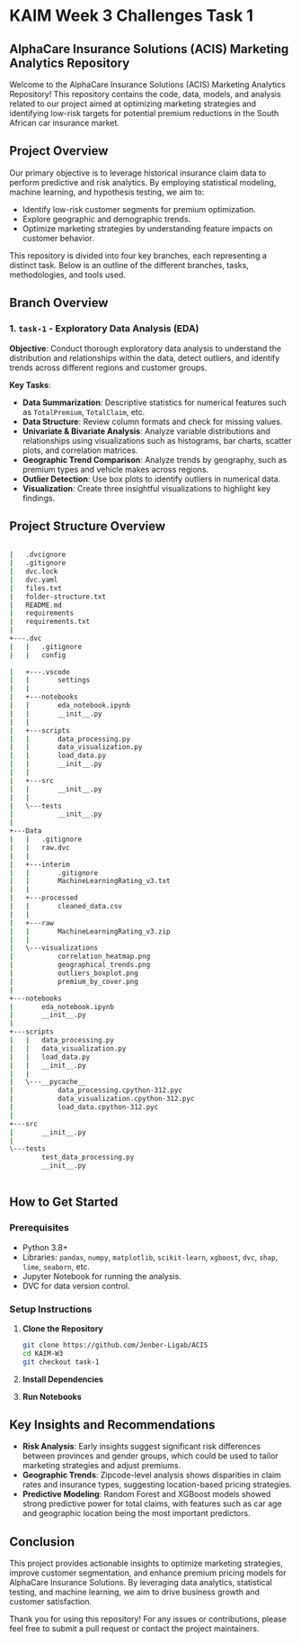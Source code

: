 # KAIM Week 3 Challenges Task 1

## AlphaCare Insurance Solutions (ACIS) Marketing Analytics Repository

Welcome to the AlphaCare Insurance Solutions (ACIS) Marketing Analytics Repository! This repository contains the code, data, models, and analysis related to our project aimed at optimizing marketing strategies and identifying low-risk targets for potential premium reductions in the South African car insurance market.

## Project Overview

Our primary objective is to leverage historical insurance claim data to perform predictive and risk analytics. By employing statistical modeling, machine learning, and hypothesis testing, we aim to:

- Identify low-risk customer segments for premium optimization.
- Explore geographic and demographic trends.
- Optimize marketing strategies by understanding feature impacts on customer behavior.

This repository is divided into four key branches, each representing a distinct task. Below is an outline of the different branches, tasks, methodologies, and tools used.

## Branch Overview

### 1. `task-1` - Exploratory Data Analysis (EDA)

**Objective**: Conduct thorough exploratory data analysis to understand the distribution and relationships within the data, detect outliers, and identify trends across different regions and customer groups.

**Key Tasks**:
- **Data Summarization**: Descriptive statistics for numerical features such as `TotalPremium`, `TotalClaim`, etc.
- **Data Structure**: Review column formats and check for missing values.
- **Univariate & Bivariate Analysis**: Analyze variable distributions and relationships using visualizations such as histograms, bar charts, scatter plots, and correlation matrices.
- **Geographic Trend Comparison**: Analyze trends by geography, such as premium types and vehicle makes across regions.
- **Outlier Detection**: Use box plots to identify outliers in numerical data.
- **Visualization**: Create three insightful visualizations to highlight key findings.

## Project Structure Overview

```bash

|   .dvcignore
|   .gitignore
|   dvc.lock
|   dvc.yaml
|   files.txt
|   folder-structure.txt
|   README.md
|   requirements
|   requirements.txt
|   
+---.dvc
|   |   .gitignore
|   |   config
  
|   +---.vscode
|   |       settings
|   |       
|   +---notebooks
|   |       eda_notebook.ipynb
|   |       __init__.py
|   |       
|   +---scripts
|   |       data_processing.py
|   |       data_visualization.py
|   |       load_data.py
|   |       __init__.py
|   |       
|   +---src
|   |       __init__.py
|   |       
|   \---tests
|           __init__.py
|           
+---Data
|   |   .gitignore
|   |   raw.dvc
|   |   
|   +---interim
|   |       .gitignore
|   |       MachineLearningRating_v3.txt
|   |       
|   +---processed
|   |       cleaned_data.csv
|   |       
|   +---raw
|   |       MachineLearningRating_v3.zip
|   |       
|   \---visualizations
|           correlation_heatmap.png
|           geographical_trends.png
|           outliers_boxplot.png
|           premium_by_cover.png
|           
+---notebooks
|       eda_notebook.ipynb
|       __init__.py
|       
+---scripts
|   |   data_processing.py
|   |   data_visualization.py
|   |   load_data.py
|   |   __init__.py
|   |   
|   \---__pycache__
|           data_processing.cpython-312.pyc
|           data_visualization.cpython-312.pyc
|           load_data.cpython-312.pyc
|           
+---src
|       __init__.py
|       
\---tests
        test_data_processing.py
        __init__.py
        


```


## How to Get Started

### Prerequisites

- Python 3.8+
- Libraries: `pandas`, `numpy`, `matplotlib`, `scikit-learn`, `xgboost`, `dvc`, `shap`, `lime`, `seaborn`, etc.
- Jupyter Notebook for running the analysis.
- DVC for data version control.

### Setup Instructions

1. **Clone the Repository**

   ```bash
   git clone https://github.com/Jenber-Ligab/ACIS
   cd KAIM-W3
   git checkout task-1
   ```

2. **Install Dependencies**
3. **Run Notebooks**

## Key Insights and Recommendations

- **Risk Analysis**: Early insights suggest significant risk differences between provinces and gender groups, which could be used to tailor marketing strategies and adjust premiums.
- **Geographic Trends**: Zipcode-level analysis shows disparities in claim rates and insurance types, suggesting location-based pricing strategies.
- **Predictive Modeling**: Random Forest and XGBoost models showed strong predictive power for total claims, with features such as car age and geographic location being the most important predictors.

## Conclusion

This project provides actionable insights to optimize marketing strategies, improve customer segmentation, and enhance premium pricing models for AlphaCare Insurance Solutions. By leveraging data analytics, statistical testing, and machine learning, we aim to drive business growth and customer satisfaction.

Thank you for using this repository! For any issues or contributions, please feel free to submit a pull request or contact the project maintainers.
